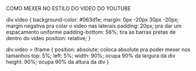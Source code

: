 COMO MEXER NO ESTILO DO VIDEO DO YOUTUBE

div.video {
    background-color: #063d1e;
    margin: 0px -20px 30px -20px; margin negativa pra colar o video nas laterais
    padding: 20px; pra dar um espacamento uniforme
    padding-bottom: 56%; tira as barras pretas de dentro do video
    position: relative;
}

div.video > iframe {
    position: absolute; coloca absolute pra poder mexer nos tamanhos
    top: 5%;
    left: 5%;
    width: 90%; ocupa 90% da largura da div
    height: 90%; ocupa 90% da altura da div
}